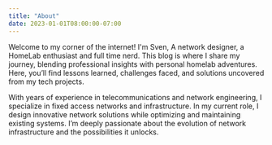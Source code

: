 ```yaml
---
title: "About"
date: 2023-01-01T08:00:00-07:00
---
```


Welcome to my corner of the internet! I'm Sven, A network designer, a HomeLab enthusiast and full time nerd. This blog is where I share my journey, blending professional insights with personal homelab adventures. Here, you’ll find lessons learned, challenges faced, and solutions uncovered from my tech projects.

With years of experience in telecommunications and network engineering, I specialize in fixed access networks and infrastructure. In my current role, I design innovative network solutions while optimizing and maintaining existing systems. I’m deeply passionate about the evolution of network infrastructure and the possibilities it unlocks.
